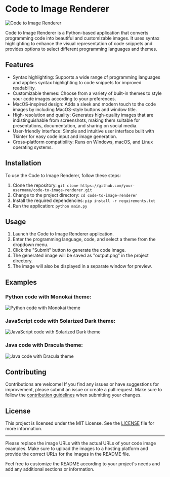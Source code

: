 # Code to Image Renderer

![Code to Image Renderer](https://example.com/image.png)

Code to Image Renderer is a Python-based application that converts programming code into beautiful and customizable images. It uses syntax highlighting to enhance the visual representation of code snippets and provides options to select different programming languages and themes.

## Features

- Syntax highlighting: Supports a wide range of programming languages and applies syntax highlighting to code snippets for improved readability.
- Customizable themes: Choose from a variety of built-in themes to style your code images according to your preferences.
- MacOS-inspired design: Adds a sleek and modern touch to the code images by including MacOS-style buttons and window title.
- High-resolution and quality: Generates high-quality images that are indistinguishable from screenshots, making them suitable for presentations, documentation, and sharing on social media.
- User-friendly interface: Simple and intuitive user interface built with Tkinter for easy code input and image generation.
- Cross-platform compatibility: Runs on Windows, macOS, and Linux operating systems.

## Installation

To use the Code to Image Renderer, follow these steps:

1. Clone the repository: `git clone https://github.com/your-username/code-to-image-renderer.git`
2. Change to the project directory: `cd code-to-image-renderer`
3. Install the required dependencies: `pip install -r requirements.txt`
4. Run the application: `python main.py`

## Usage

1. Launch the Code to Image Renderer application.
2. Enter the programming language, code, and select a theme from the dropdown menu.
3. Click the "Submit" button to generate the code image.
4. The generated image will be saved as "output.png" in the project directory.
5. The image will also be displayed in a separate window for preview.

## Examples

### Python code with Monokai theme:

![Python code with Monokai theme](https://i.ibb.co/sRGVQx3/output.png)

### JavaScript code with Solarized Dark theme:

![JavaScript code with Solarized Dark theme](https://i.ibb.co/GtztpFF/output.png)

### Java code with Dracula theme:

![Java code with Dracula theme](https://i.ibb.co/MhcNC48/output.png)

## Contributing

Contributions are welcome! If you find any issues or have suggestions for improvement, please submit an issue or create a pull request. Make sure to follow the [contribution guidelines](docs/CONTRIBUTING.md) when submitting your changes.

## License

This project is licensed under the MIT License. See the [LICENSE](LICENSE) file for more information.

---

Please replace the image URLs with the actual URLs of your code image examples. Make sure to upload the images to a hosting platform and provide the correct URLs for the images in the README file.

Feel free to customize the README according to your project's needs and add any additional sections or information.
